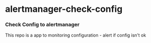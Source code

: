 # alertmanager-check-config

### Check Config to alertmanager 

This repo is a app to monitoring configuration - alert if config isn't ok